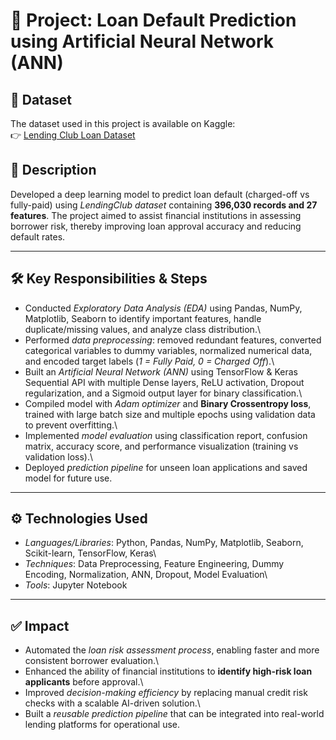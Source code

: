 # 📌 Project: Loan Default Prediction using Artificial Neural Network (ANN)

## 📂 Dataset
The dataset used in this project is available on Kaggle:  
👉 [Lending Club Loan Dataset](https://www.kaggle.com/datasets/musabhawai/lending-club-loan-dataset?select=lending_club_loan_two.csv)


## 📖 Description

Developed a deep learning model to predict loan default (charged-off vs
fully-paid) using *LendingClub dataset* containing **396,030 records
and 27 features**. The project aimed to assist financial institutions in
assessing borrower risk, thereby improving loan approval accuracy and
reducing default rates.

------------------------------------------------------------------------

## 🛠️ Key Responsibilities & Steps

-   Conducted *Exploratory Data Analysis (EDA)* using Pandas, NumPy,
    Matplotlib, Seaborn to identify important features, handle
    duplicate/missing values, and analyze class distribution.\
-   Performed *data preprocessing*: removed redundant features,
    converted categorical variables to dummy variables, normalized
    numerical data, and encoded target labels (*1 = Fully Paid, 0 =
    Charged Off*).\
-   Built an *Artificial Neural Network (ANN)* using TensorFlow &
    Keras Sequential API with multiple Dense layers, ReLU activation,
    Dropout regularization, and a Sigmoid output layer for binary
    classification.\
-   Compiled model with *Adam optimizer* and **Binary Crossentropy
    loss**, trained with large batch size and multiple epochs using
    validation data to prevent overfitting.\
-   Implemented *model evaluation* using classification report,
    confusion matrix, accuracy score, and performance visualization
    (training vs validation loss).\
-   Deployed *prediction pipeline* for unseen loan applications and
    saved model for future use.

------------------------------------------------------------------------

## ⚙️ Technologies Used

-   *Languages/Libraries*: Python, Pandas, NumPy, Matplotlib, Seaborn,
    Scikit-learn, TensorFlow, Keras\
-   *Techniques*: Data Preprocessing, Feature Engineering, Dummy
    Encoding, Normalization, ANN, Dropout, Model Evaluation\
-   *Tools*: Jupyter Notebook

------------------------------------------------------------------------

## ✅ Impact

-   Automated the *loan risk assessment process*, enabling faster and
    more consistent borrower evaluation.\
-   Enhanced the ability of financial institutions to **identify
    high-risk loan applicants** before approval.\
-   Improved *decision-making efficiency* by replacing manual credit
    risk checks with a scalable AI-driven solution.\
-   Built a *reusable prediction pipeline* that can be integrated into
    real-world lending platforms for operational use.

